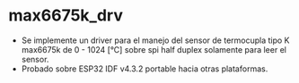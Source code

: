 # max6675k_drv
  - Se implemente un driver para el manejo del sensor de termocupla tipo K max6675k de 0 - 1024 [°C] sobre spi half duplex solamente para leer el sensor. 
  - Probado sobre ESP32 IDF v4.3.2 portable hacia otras plataformas.
